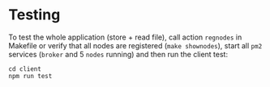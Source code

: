 # Testing

To test the whole application (store + read file), call action `regnodes` in Makefile or verify that all nodes are registered (`make shownodes`), start all `pm2` services (`broker` and 5 `nodes` running) and then run the client test:

```
cd client
npm run test
```